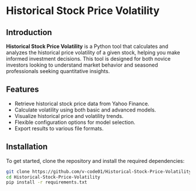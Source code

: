 # Historical Stock Price Volatility

## Introduction

**Historical Stock Price Volatility** is a Python tool that calculates and analyzes the historical price volatility of a given stock, helping you make informed investment decisions. This tool is designed for both novice investors looking to understand market behavior and seasoned professionals seeking quantitative insights.

## Features

- Retrieve historical stock price data from Yahoo Finance.
- Calculate volatility using both basic and advanced models.
- Visualize historical price and volatility trends.
- Flexible configuration options for model selection.
- Export results to various file formats.

## Installation

To get started, clone the repository and install the required dependencies:

```bash
git clone https://github.com/v-code01/Historical-Stock-Price-Volatility.git
cd Historical-Stock-Price-Volatility
pip install -r requirements.txt
